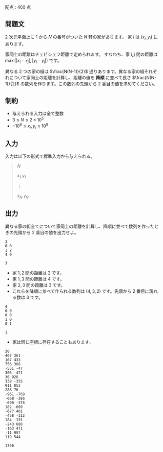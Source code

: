 配点 : $400$ 点

## 問題文

$2$ 次元平面上に $1$ から $N$ の番号がついた $N$ 軒の家があります。
家 $i$ は $(x_i,y_i)$ にあります。

家同士の距離はチェビシェフ距離で定められます。
すなわち、家 $i,j$ 間の距離は $\max(|x_i - x_j|, |y_i-y_j|)$ です。

異なる $2$ つの家の組は $\frac{N(N-1)}{2}$ 通りあります。異なる家の組それぞれについて家同士の距離を計算し、距離の値を **降順** に並べて長さ $\frac{N(N-1)}{2}$ の数列を作ります。この数列の先頭から $2$ 番目の値を求めてください。

## 制約

- 与えられる入力は全て整数
- $3 \leq N \leq 2 \times 10^{5}$
- $-10^{9} \leq x_i, y_i \leq 10^{9}$

## 入力

入力は以下の形式で標準入力から与えられる。

> $N$
> 
> $x_{1}$ $y_{1}$
> 
> $\vdots$
> 
> $x_{N}$ $y_{N}$

## 出力

異なる家の組全てについて家同士の距離を計算し、降順に並べて数列を作ったときの先頭から $2$ 番目の値を出力せよ。

```input1
3
0 0
1 2
4 0
```

```output1
3
```

- 家 $1,2$ 間の距離は $2$ です。
- 家 $1,3$ 間の距離は $4$ です。
- 家 $2,3$ 間の距離は $3$ です。
- これらを降順に並べて作られる数列は $(4,3,2)$ です。先頭から $2$ 番目に現れる数は $3$ です。

```input2
4
0 0
0 0
1 0
0 1
```

```output2
1
```

- 家は同じ座標に存在することもあります。

```input3
20
407 361
167 433
756 388
-551 -47
306 -471
36 928
338 -355
911 852
288 70
-961 -769
-668 -386
-690 -378
182 -609
-677 401
-458 -112
184 -131
-243 888
-163 471
-11 997
119 544
```

```output3
1766
```